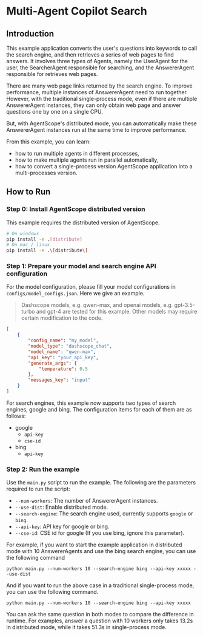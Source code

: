 # Multi-Agent Copilot Search

## Introduction

This example application converts the user's questions into keywords to call the search engine, and then retrieves a series of web pages to find answers. It involves three types of Agents, namely the UserAgent for the user, the SearcherAgent responsible for searching, and the AnswererAgent responsible for retrieves web pages.

There are many web page links returned by the search engine. To improve performance, multiple instances of AnswererAgent need to run together. However, with the traditional single-process mode, even if there are multiple AnswererAgent instances, they can only obtain web page and answer questions one by one on a single CPU.

But, with AgentScope's distributed mode, you can automatically make these AnswererAgent instances run at the same time to improve performance.

From this example, you can learn:

- how to run multiple agents in different processes,
- how to make multiple agents run in parallel automatically,
- how to convert a single-process version AgentScope application into a multi-processes version.

## How to Run

### Step 0: Install AgentScope distributed version

This example requires the distributed version of AgentScope.

```bash
# On windows
pip install -e .[distribute]
# On mac / linux
pip install -e .\[distribute\]
```

### Step 1: Prepare your model and search engine API configuration

For the model configuration, please fill your model configurations in `configs/model_configs.json`.
Here we give an example.

> Dashscope models, e.g. qwen-max, and openai models, e.g. gpt-3.5-turbo and gpt-4 are tested for this example.
> Other models may require certain modification to the code.

```json
[
    {
        "config_name": "my_model",
        "model_type": "dashscope_chat",
        "model_name": "qwen-max",
        "api_key": "your_api_key",
        "generate_args": {
            "temperature": 0.5
        },
        "messages_key": "input"
    }
]
```

For search engines, this example now supports two types of search engines, google and bing. The configuration items for each of them are as follows:

- google
  - `api-key`
  - `cse-id`
- bing
  - `api-key`

### Step 2: Run the example

Use the `main.py` script to run the example. The following are the parameters required to run the script:

- `--num-workers`: The number of AnswererAgent instances.
- `--use-dist`: Enable distributed mode.
- `--search-engine`: The search engine used, currently supports `google` or `bing`.
- `--api-key`: API key for google or bing.
- `--cse-id`: CSE id for google (If you use bing, ignore this parameter).

For example, if you want to start the example application in distributed mode with 10 AnswererAgents and use the bing search engine, you can use the following command

```shell
python main.py --num-workers 10 --search-engine bing --api-key xxxxx --use-dist
```

And if you want to run the above case in a traditional single-process mode, you can use the following command.

```shell
python main.py --num-workers 10 --search-engine bing --api-key xxxxx
```

You can ask the same question in both modes to compare the difference in runtime. For examples, answer a question with 10 workers only takes 13.2s in distributed mode, while it takes 51.3s in single-process mode.
